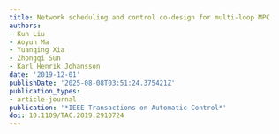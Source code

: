 ```yaml
---
title: Network scheduling and control co-design for multi-loop MPC
authors:
- Kun Liu
- Aoyun Ma
- Yuanqing Xia
- Zhongqi Sun
- Karl Henrik Johansson
date: '2019-12-01'
publishDate: '2025-08-08T03:51:24.375421Z'
publication_types:
- article-journal
publication: '*IEEE Transactions on Automatic Control*'
doi: 10.1109/TAC.2019.2910724
---
```


